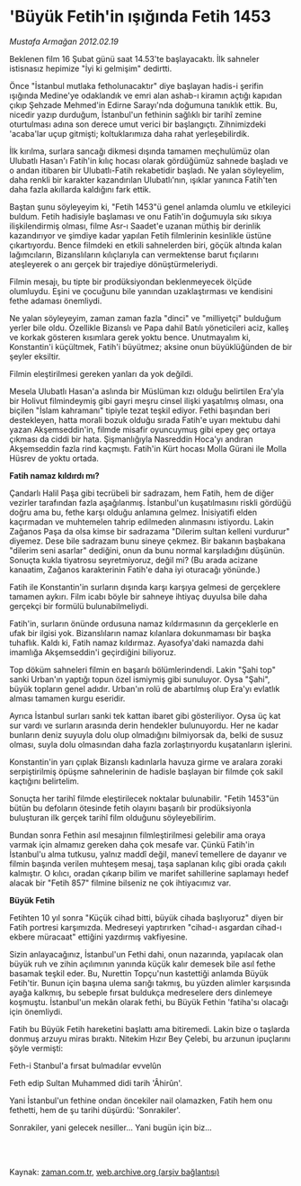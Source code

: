 # 'Büyük Fetih'in ışığında Fetih 1453

*Mustafa Armağan 2012.02.19*

<td class="columnist-detail">
<p>Beklenen film 16 Şubat günü saat 14.53'te başlayacaktı. İlk sahneler istisnasız hepimize "İyi ki gelmişim" dedirtti.</p>
<p>
<div id="haberMetinDiv">
<p> Önce "İstanbul mutlaka fetholunacaktır" diye başlayan hadis-i şerifin ışığında Medine'ye odaklandık ve emri alan ashab-ı kiramın açtığı kapıdan çıkıp Şehzade Mehmed'in Edirne Sarayı'nda doğumuna tanıklık ettik. Bu, nicedir yazıp durduğum, İstanbul'un fethinin sağlıklı bir tarihî zemine oturtulması adına son derece umut verici bir başlangıçtı. Zihnimizdeki 'acaba'lar uçup gitmişti; koltuklarımıza daha rahat yerleşebilirdik.
<p>İlk kırılma, surlara sancağı dikmesi dışında tamamen meçhulümüz olan Ulubatlı Hasan'ı Fatih'in kılıç hocası olarak gördüğümüz sahnede başladı ve o andan itibaren bir Ulubatlı-Fatih rekabetidir başladı. Ne yalan söyleyelim, daha renkli bir karakter kazandırılan Ulubatlı'nın, ışıklar yanınca Fatih'ten daha fazla akıllarda kaldığını fark ettik.
<p>Baştan şunu söyleyeyim ki, "Fetih 1453"ü genel anlamda olumlu ve etkileyici buldum. Fetih hadisiyle başlaması ve onu Fatih'in doğumuyla sıkı sıkıya ilişkilendirmiş olması, filme Asr-ı Saadet'e uzanan müthiş bir derinlik kazandırıyor ve şimdiye kadar yapılan Fetih filmlerinin kesinlikle üstüne çıkartıyordu. Bence filmdeki en etkili sahnelerden biri, göçük altında kalan lağımcıların, Bizanslıların kılıçlarıyla can vermektense barut fıçılarını ateşleyerek o anı gerçek bir trajediye dönüştürmeleriydi.
<p>Filmin mesajı, bu tipte bir prodüksiyondan beklenmeyecek ölçüde olumluydu. Eşini ve çocuğunu bile yanından uzaklaştırması ve kendisini fethe adaması önemliydi.
<p>Ne yalan söyleyeyim, zaman zaman fazla "dinci" ve "milliyetçi" bulduğum yerler bile oldu. Özellikle Bizanslı ve Papa dahil Batılı yöneticileri aciz, kalleş ve korkak gösteren kısımlara gerek yoktu bence. Unutmayalım ki, Konstantin'i küçültmek, Fatih'i büyütmez; aksine onun büyüklüğünden de bir şeyler eksiltir.
<p>Filmin eleştirilmesi gereken yanları da yok değildi.
<p>Mesela Ulubatlı Hasan'a aslında bir Müslüman kızı olduğu belirtilen Era'yla bir Holivut filmindeymiş gibi gayri meşru cinsel ilişki yaşatılmış olması, ona biçilen "İslam kahramanı" tipiyle tezat teşkil ediyor. Fethi başından beri destekleyen, hatta morali bozuk olduğu sırada Fatih'e uyarı mektubu dahi yazan Akşemseddin'in, filmde misafir oyuncuymuş gibi epey geç ortaya çıkması da ciddi bir hata. Şişmanlığıyla Nasreddin Hoca'yı andıran Akşemseddin fazla rind kaçmıştı. Fatih'in Kürt hocası Molla Gürani ile Molla Hüsrev de yoktu ortada.
<p><b>Fatih namaz kıldırdı mı? </b>
<p>Çandarlı Halil Paşa gibi tecrübeli bir sadrazam, hem Fatih, hem de diğer vezirler tarafından fazla aşağılanmış. İstanbul'un kuşatılmasını riskli gördüğü doğru ama bu, fethe karşı olduğu anlamına gelmez. İnisiyatifi elden kaçırmadan ve muhtemelen tahrip edilmeden alınmasını istiyordu. Lakin Zağanos Paşa da olsa kimse bir sadrazama "Dilerim sultan kelleni vurdurur" diyemez. Dese bile sadrazam bunu sineye çekmez. Bir bakanın başbakana "dilerim seni asarlar" dediğini, onun da bunu normal karşıladığını düşünün. Sonuçta kukla tiyatrosu seyretmiyoruz, değil mi? (Bu arada acizane kanaatim, Zağanos karakterinin Fatih'e daha iyi oturacağı yönünde.)
<p>Fatih ile Konstantin'in surların dışında karşı karşıya gelmesi de gerçeklere tamamen aykırı. Film icabı böyle bir sahneye ihtiyaç duyulsa bile daha gerçekçi bir formülü bulunabilmeliydi.
<p>Fatih'in, surların önünde ordusuna namaz kıldırmasının da gerçeklerle en ufak bir ilgisi yok. Bizanslıların namaz kılanlara dokunmaması bir başka tuhaflık. Kaldı ki, Fatih namaz kıldırmaz. Ayasofya'daki namazda dahi imamlığa Akşemseddin'i geçirdiğini biliyoruz.
<p>Top döküm sahneleri filmin en başarılı bölümlerindendi. Lakin "Şahi top" sanki Urban'ın yaptığı topun özel ismiymiş gibi sunuluyor. Oysa "Şahi", büyük topların genel adıdır. Urban'ın rolü de abartılmış olup Era'yı evlatlık alması tamamen kurgu eseridir.
<p>Ayrıca İstanbul surları sanki tek kattan ibaret gibi gösteriliyor. Oysa üç kat sur vardı ve surların arasında derin hendekler bulunuyordu. Her ne kadar bunların deniz suyuyla dolu olup olmadığını bilmiyorsak da, belki de susuz olması, suyla dolu olmasından daha fazla zorlaştırıyordu kuşatanların işlerini.
<p>Konstantin'in yarı çıplak Bizanslı kadınlarla havuza girme ve aralara zoraki serpiştirilmiş öpüşme sahnelerinin de hadisle başlayan bir filmde çok sakil kaçtığını belirtelim.
<p>Sonuçta her tarihî filmde eleştirilecek noktalar bulunabilir. "Fetih 1453"ün bütün bu defoların ötesinde fetih olayını başarılı bir prodüksiyonla buluşturan ilk gerçek tarihî film olduğunu söyleyebilirim.
<p>Bundan sonra Fethin asıl mesajının filmleştirilmesi gelebilir ama oraya varmak için almamız gereken daha çok mesafe var. Çünkü Fatih'in İstanbul'u alma tutkusu, yalnız maddî değil, manevî temellere de dayanır ve filmin başında verilen muhteşem mesaj, taşa saplanan kılıç gibi orada çakılı kalmıştır. O kılıcı, oradan çıkarıp bilim ve marifet sahillerine saplamayı hedef alacak bir "Fetih 857" filmine bilseniz ne çok ihtiyacımız var.
<p><b>Büyük Fetih</b>
<p>Fetihten 10 yıl sonra "Küçük cihad bitti, büyük cihada başlıyoruz" diyen bir Fatih portresi karşımızda. Medreseyi yaptırırken "cihad-ı asgardan cihad-ı ekbere müracaat" ettiğini yazdırmış vakfiyesine.
<p>Sizin anlayacağınız, İstanbul'un Fethi dahi, onun nazarında, yapılacak olan büyük ruh ve zihin açılımının yanında küçük kalır demesek bile asıl fethe basamak teşkil eder. Bu, Nurettin Topçu'nun kastettiği anlamda Büyük Fetih'tir. Bunun için başına ulema sarığı takmış, bu yüzden alimler karşısında ayağa kalkmış, bu sebeple fırsat buldukça medreselere ders dinlemeye koşmuştu. İstanbul'un mekân olarak fethi, bu Büyük Fethin 'fatiha'sı olacağı için önemliydi.
<p>Fatih bu Büyük Fetih hareketini başlattı ama bitiremedi. Lakin bize o taşlarda donmuş arzuyu miras bıraktı. Nitekim Hızır Bey Çelebi, bu arzunun ipuçlarını şöyle vermişti:
<p>Feth-i Stanbul'a fırsat bulmadılar evvelûn
<p>Feth edip Sultan Muhammed didi tarih 'Âhirûn'.
<p>Yani İstanbul'un fethine ondan öncekiler nail olamazken, Fatih hem onu fethetti, hem de şu tarihi düşürdü: 'Sonrakiler'.
<p>Sonrakiler, yani gelecek nesiller... Yani bugün için biz... </p></p></p></p></p></p></p></p></p></p></p></p></p></p></p></p></p></p></p></p></p></p></p></p></div>
</p>


<p><br>
		 </br></p></td>

Kaynak: [zaman.com.tr](http://zaman.com.tr/yazar.do?yazino=1247272), [web.archive.org (arşiv bağlantısı)](http://web.archive.org/web/20120222143216/http://www.zaman.com.tr:80/yazar.do?yazino=1247272)
